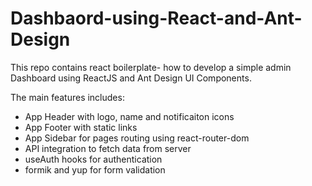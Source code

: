# Dashbaord-using-React-and-Ant-Design
This repo contains react boilerplate- how to develop a simple admin Dashboard using ReactJS and Ant Design UI Components.

The main features includes:
- App Header with logo, name and notificaiton icons
- App Footer with static links
- App Sidebar for pages routing using react-router-dom
- API integration to fetch data from server
- useAuth hooks for authentication
- formik and yup for form validation


